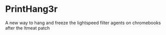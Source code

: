 # PrintHang3r
A new way to hang and freeze the lightspeed filter agents on chromebooks after the ltmeat patch
